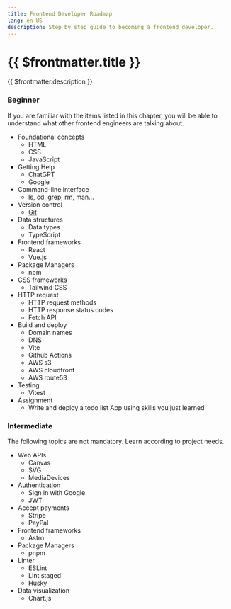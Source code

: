 ```yaml
---
title: Frontend Developer Roadmap
lang: en-US
description: Step by step guide to becoming a frontend developer.
---
```


# {{ $frontmatter.title }}

{{ $frontmatter.description }}

### Beginner

If you are familiar with the items listed in this chapter, you will be able to understand what other frontend engineers are talking about.

- Foundational concepts
  - HTML
  - CSS
  - JavaScript
- Getting Help
  - ChatGPT
  - Google
- Command-line interface
  - ls, cd, grep, rm, man...
- Version control
  - [Git](web-3-git)
- Data structures
  - Data types
  - TypeScript
- Frontend frameworks
  - React
  - Vue.js
- Package Managers
  - npm
- CSS frameworks
  - Tailwind CSS
- HTTP request
  - HTTP request methods
  - HTTP response status codes
  - Fetch API
- Build and deploy
  - Domain names
  - DNS
  - Vite
  - Github Actions
  - AWS s3
  - AWS cloudfront
  - AWS route53
- Testing
  - Vitest
- Assignment
  - Write and deploy a todo list App using skills you just learned

### Intermediate

The following topics are not mandatory. Learn according to project needs.

- Web APIs
  - Canvas
  - SVG
  - MediaDevices
- Authentication
  - Sign in with Google
  - JWT
- Accept payments
  - Stripe
  - PayPal
- Frontend frameworks
  - Astro
- Package Managers
  - pnpm
- Linter
  - ESLint
  - Lint staged
  - Husky
- Data visualization
  - Chart.js
